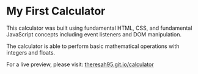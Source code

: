 # My First Calculator

This calculator was built using fundamental HTML, CSS, and fundamental JavaScript concepts including event listeners and DOM manipulation.

The calculator is able to perform basic mathematical operations with integers and floats.

For a live preview, please visit: <a href="https://theresah95.github.io/calculator">theresah95.git.io/calculator</a>
